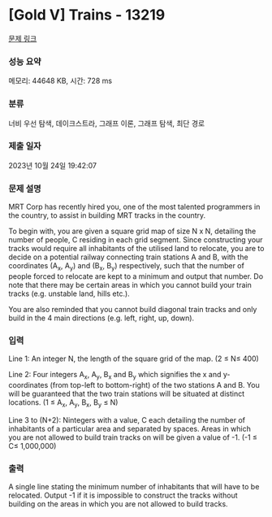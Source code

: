 # [Gold V] Trains - 13219 

[문제 링크](https://www.acmicpc.net/problem/13219) 

### 성능 요약

메모리: 44648 KB, 시간: 728 ms

### 분류

너비 우선 탐색, 데이크스트라, 그래프 이론, 그래프 탐색, 최단 경로

### 제출 일자

2023년 10월 24일 19:42:07

### 문제 설명

<p>MRT Corp has recently hired you, one of the most talented programmers in the country, to assist in building MRT tracks in the country.</p>

<p>To begin with, you are given a square grid map of size N x N​, detailing the number of people, C residing in each grid segment. Since constructing your tracks would require all inhabitants of the utilised land to relocate, you are to decide on a potential railway connecting train stations A​ and B​, with the coordinates (A​<sub>x</sub>​, A<sub>y</sub>​) and (B<sub>x</sub>​, B<sub>y</sub>​) respectively, such that the number of people forced to relocate are kept to a minimum and output that number. Do note that there may be certain areas in which you cannot build your train tracks (e.g. unstable land, hills etc.).</p>

<p>You are also reminded that you cannot build diagonal train tracks and only build in the 4 main directions (e.g. left, right, up, down).</p>

### 입력 

 <p>Line 1: An integer N​, the length of the square grid of the map. (2 ≤ N​≤ 400)</p>

<p>Line 2: Four integers A​<sub>x</sub>​, A<sub>y</sub>​, B<sub>x</sub> ​and B<sub>y</sub> ​which signifies the x and y-coordinates (from top-left to bottom-right) of the two stations A and B. You will be guaranteed that the two train stations will be situated at distinct locations. (1 ≤ A​<sub>x</sub>, A<sub>y</sub>, B<sub>x</sub>, B<sub>y</sub> ≤ N)</p>

<p>Line 3 to (N+​2): N​integers with a value, C​ each detailing the number of inhabitants of a particular area and separated by spaces. Areas in which you are not allowed to build train tracks on will be given a value of -1. (-1 ≤ C​≤ 1,000,000)</p>

### 출력 

 <p>A single line stating the minimum number of inhabitants that will have to be relocated. Output -1 if it is impossible to construct the tracks without building on the areas in which you are not allowed to build tracks.</p>

